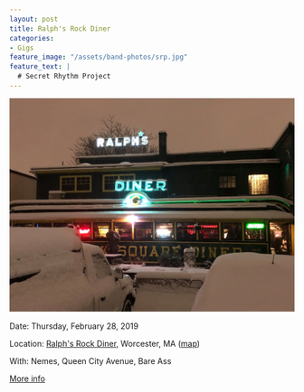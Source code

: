 ```yaml
---
layout: post
title: Ralph's Rock Diner
categories:
- Gigs
feature_image: "/assets/band-photos/srp.jpg"
feature_text: |
  # Secret Rhythm Project
---
```


![SRP @ Ralph's 2/28/2019](/assets/posters/2019-02-28-ralphs.jpg)

Date: Thursday, February 28, 2019

Location: [Ralph's Rock Diner](http://www.ralphsrockdiner.com/), Worcester, MA ([map](https://goo.gl/maps/kwKKN671NURAK2B97))

With: Nemes, Queen City Avenue, Bare Ass

[More info](https://www.facebook.com/events/539203729921083)
